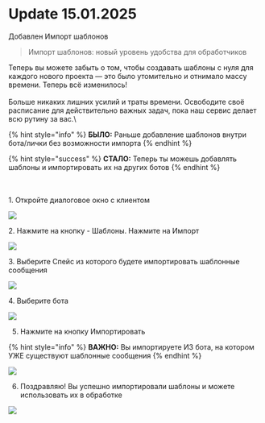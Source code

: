 # Update 15.01.2025

Добавлен Импорт шаблонов



> Импорт шаблонов: новый уровень удобства для обработчиков



Теперь вы можете забыть о том, чтобы создавать шаблоны с нуля для каждого нового проекта — это было утомительно и отнимало массу времени. Теперь всё изменилось!\
\
Больше никаких лишних усилий и траты времени. Освободите своё расписание для действительно важных задач, пока наш сервис делает всю рутину за вас.\


{% hint style="info" %}
**БЫЛО:** Раньше добавление шаблонов внутри бота/лички без возможности импорта
{% endhint %}

{% hint style="success" %}
**СТАЛО:** Теперь ты можешь добавлять шаблоны и импортировать их на других ботов&#x20;
{% endhint %}

\
\
1\. Откройте диалоговое окно с клиентом&#x20;

![](https://ajeuwbhvhr.cloudimg.io/colony-recorder.s3.amazonaws.com/files/2025-01-15/6cef681f-9c34-45a4-945b-ba932ea065e3/user_cropped_screenshot.jpeg?tl_px=132,445\&br_px=1851,1407\&force_format=jpeg\&q=100\&width=1120.0\&wat=1\&wat_opacity=1\&wat_gravity=northwest\&wat_url=https://colony-recorder.s3.amazonaws.com/images/watermarks/EAB308_standard.png\&wat_pad=524,562)

2\. Нажмите на кнопку - Шаблоны. Нажмите на Импорт

![](https://ajeuwbhvhr.cloudimg.io/colony-recorder.s3.amazonaws.com/files/2025-01-15/350f6921-f9af-496f-a835-c5b928a4f71d/user_cropped_screenshot.jpeg?tl_px=1005,469\&br_px=2725,1431\&force_format=jpeg\&q=100\&width=1120.0\&wat=1\&wat_opacity=1\&wat_gravity=northwest\&wat_url=https://colony-recorder.s3.amazonaws.com/images/watermarks/EAB308_standard.png\&wat_pad=524,551)

3\. Выберите Спейс из которого будете импортировать шаблонные сообщения

![](https://ajeuwbhvhr.cloudimg.io/colony-recorder.s3.amazonaws.com/files/2025-01-15/3658ced1-d4f0-481e-9087-c4c24b425aca/user_cropped_screenshot.jpeg?tl_px=339,0\&br_px=2059,961\&force_format=jpeg\&q=100\&width=1120.0\&wat=1\&wat_opacity=1\&wat_gravity=northwest\&wat_url=https://colony-recorder.s3.amazonaws.com/images/watermarks/EAB308_standard.png\&wat_pad=524,224)

4\. Выберите бота

![](https://ajeuwbhvhr.cloudimg.io/colony-recorder.s3.amazonaws.com/files/2025-01-15/701088e5-a23e-41e0-8c8f-ca3cececec38/user_cropped_screenshot.jpeg?tl_px=342,307\&br_px=2062,1268\&force_format=jpeg\&q=100\&width=1120.0\&wat=1\&wat_opacity=1\&wat_gravity=northwest\&wat_url=https://colony-recorder.s3.amazonaws.com/images/watermarks/EAB308_standard.png\&wat_pad=524,276)

5. Нажмите на кнопку Импортировать&#x20;

{% hint style="info" %}
**ВАЖНО:** Вы импортируете ИЗ бота, на котором УЖЕ существуют шаблонные сообщения&#x20;
{% endhint %}

![](https://ajeuwbhvhr.cloudimg.io/colony-recorder.s3.amazonaws.com/files/2025-01-15/08058eb4-af41-4e7b-993a-efbb62a04d3d/user_cropped_screenshot.jpeg?tl_px=62,219\&br_px=1781,1180\&force_format=jpeg\&q=100\&width=1120.0\&wat=1\&wat_opacity=1\&wat_gravity=northwest\&wat_url=https://colony-recorder.s3.amazonaws.com/images/watermarks/EAB308_standard.png\&wat_pad=524,277)

6. Поздравляю! Вы успешно импортировали шаблоны и можете использовать их в обработке

![](https://ajeuwbhvhr.cloudimg.io/colony-recorder.s3.amazonaws.com/files/2025-01-15/322c544c-d0cc-41d1-b0ff-557ba22c3d49/user_cropped_screenshot.jpeg?tl_px=871,0\&br_px=2591,961\&force_format=jpeg\&q=100\&width=1120.0\&wat=1\&wat_opacity=1\&wat_gravity=northwest\&wat_url=https://colony-recorder.s3.amazonaws.com/images/watermarks/EAB308_standard.png\&wat_pad=523,167)



